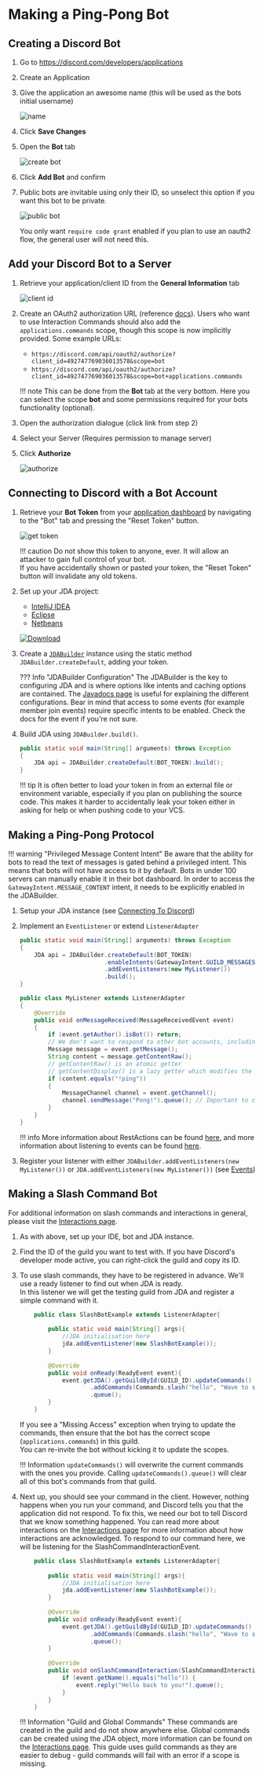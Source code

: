 # Making a Ping-Pong Bot

## Creating a Discord Bot

1. Go to <https://discord.com/developers/applications>
1. Create an Application
1. Give the application an awesome name (this will be used as the bots initial username)
    
    ![name](https://i.imgur.com/vBSQJeE.png)

1. Click **Save Changes**
1. Open the **Bot** tab
    
    ![create bot](https://i.imgur.com/nmOR89M.png)

1. Click **Add Bot** and confirm

1. Public bots are invitable using only their ID, so unselect this option if you want this bot to be private.

    ![public bot](https://i.imgur.com/la0JbJi.png)

    You only want `require code grant` enabled if you plan to use an oauth2 flow, the general user will not need this.

## Add your Discord Bot to a Server

1. Retrieve your application/client ID from the **General Information** tab
    
    ![client id](https://i.imgur.com/lsygf0X.png)

1. Create an OAuth2 authorization URL (reference [docs](https://discord.com/developers/docs/topics/oauth2#bot-authorization-flow)).
    Users who want to use Interaction Commands should also add the `applications.commands` scope, though this scope is now implicitly provided.
    Some example URLs:
      - `https://discord.com/api/oauth2/authorize?client_id=492747769036013578&scope=bot`
      - `https://discord.com/api/oauth2/authorize?client_id=492747769036013578&scope=bot+applications.commands`

    !!! note 
        This can be done from the **Bot** tab at the very bottom. Here you can select the scope **bot** and some permissions required for your bots functionality (optional).

1. Open the authorization dialogue (click link from step 2)
1. Select your Server (Requires permission to manage server)
1. Click **Authorize**
    
    ![authorize](https://i.imgur.com/BjpCVCo.png)

## Connecting to Discord with a Bot Account

1. Retrieve your **Bot Token** from your [application dashboard](https://discord.com/developers/applications) by navigating to the "Bot" tab and pressing the "Reset Token" button.
    
    ![get token](https://i.imgur.com/35HGsgE.png)
        
    !!! caution
        Do not show this token to anyone, ever.  It will allow an attacker to gain full control of your bot.  
        If you have accidentally shown or pasted your token, the "Reset Token" button will invalidate any old tokens.

1. Set up your JDA project: 
    - [IntelliJ IDEA](../getting-started/intellij.md)
    - [Eclipse](../getting-started/eclipse.md)
    - [Netbeans](../getting-started/netbeans.md)

   [![Download](https://img.shields.io/maven-central/v/net.dv8tion/JDA?color=blue)](https://ci.dv8tion.net/job/JDA5/lastSuccessfulBuild/)

1. Create a [`JDABuilder`](https://ci.dv8tion.net/job/JDA5/javadoc/net/dv8tion/jda/api/JDABuilder.html) instance using the static method `JDABuilder.createDefault`, adding your token.

    ??? Info "JDABuilder Configuration"
        The JDABuilder is the key to configuring JDA and is where options like intents and caching options are contained. 
        The [Javadocs page](https://ci.dv8tion.net/job/JDA5/javadoc/net/dv8tion/jda/api/JDABuilder.html) is useful for explaining the different configurations.
        Bear in mind that access to some events (for example member join events) require specific intents to be enabled.  Check the docs for the event if you're not sure.

1. Build JDA using `JDABuilder.build()`.
    
    ```java
    public static void main(String[] arguments) throws Exception
    {
        JDA api = JDABuilder.createDefault(BOT_TOKEN).build();
    }
    ```
    !!! tip
        It is often better to load your token in from an external file or environment variable, especially if you plan on publishing the source code.
        This makes it harder to accidentally leak your token either in asking for help or when pushing code to your VCS.

## Making a Ping-Pong Protocol

!!! warning "Privileged Message Content Intent"
    Be aware that the ability for bots to read the text of messages is gated behind a privileged intent.
    This means that bots will not have access to it by default. Bots in under 100 servers can manually enable it in their bot dashboard.
    In order to access the `GatewayIntent.MESSAGE_CONTENT` intent, it needs to be explicitly enabled in the JDABuilder.

1. Setup your JDA instance (see [Connecting To Discord](#connecting-to-discord-with-a-bot-account))
1. Implement an `EventListener` or extend `ListenerAdapter`

    ```java title="Main.java"
    public static void main(String[] arguments) throws Exception
    {
        JDA api = JDABuilder.createDefault(BOT_TOKEN)
                            .enableIntents(GatewayIntent.GUILD_MESSAGES)
                            .addEventListeners(new MyListener())
                            .build();
    }
    ```
    ```java title="MyListener.java"
    public class MyListener extends ListenerAdapter 
    {
        @Override
        public void onMessageReceived(MessageReceivedEvent event)
        {
            if (event.getAuthor().isBot()) return;
            // We don't want to respond to other bot accounts, including ourselves
            Message message = event.getMessage();
            String content = message.getContentRaw(); 
            // getContentRaw() is an atomic getter
            // getContentDisplay() is a lazy getter which modifies the content for e.g. console view (strip discord formatting)
            if (content.equals("!ping"))
            {
                MessageChannel channel = event.getChannel();
                channel.sendMessage("Pong!").queue(); // Important to call .queue() on the RestAction returned by sendMessage(...)
            }
        }
    }
    ```
    !!! info
        More information about RestActions can be found [here](using-restaction.md), and more information about listening to events can be found [here](events.md).


1. Register your listener with either `JDABuilder.addEventListeners(new MyListener())` or `JDA.addEventListeners(new MyListener())` (see [Events](events.md))

## Making a Slash Command Bot
For additional information on slash commands and interactions in general, please visit the [Interactions page](interactions.md).

1. As with above, set up your IDE, bot and JDA instance.
2. Find the ID of the guild you want to test with. If you have Discord's developer mode active, you can right-click the guild and copy its ID.
3. To use slash commands, they have to be registered in advance.  We'll use a ready listener to find out when JDA is ready.  
In this listener we will get the testing guild from JDA and register a simple command with it.

    ```java
        public class SlashBotExample extends ListenerAdapter{
            
            public static void main(String[] args){
                //JDA initialisation here
                jda.addEventListener(new SlashBotExample());
            }
            
            @Override
            public void onReady(ReadyEvent event){
                event.getJDA().getGuildById(GUILD_ID).updateCommands()
                        .addCommands(Commands.slash("hello", "Wave to say hi!"))
                        .queue();
            }
        }
    ```
    If you see a "Missing Access" exception when trying to update the commands, then ensure that the bot has the correct scope (`applications.commands`) in this guild.  
    You can re-invite the bot without kicking it to update the scopes.

    !!! Information
        `updateCommands()` will overwrite the current commands with the ones you provide.  Calling `updateCommands().queue()` will clear all of this bot's commands from that guild.


5. Next up, you should see your command in the client.  However, nothing happens when you run your command, and Discord tells you that the application did not respond. To fix this, we need our bot to tell Discord that we know something happened.
You can read more about interactions on the [Interactions page](interactions.md) for more information about how interactions are acknowledged.
To respond to our command here, we will be listening for the SlashCommandInteractionEvent.
    ```java
        public class SlashBotExample extends ListenerAdapter{
            
            public static void main(String[] args){
                //JDA initialisation here
                jda.addEventListener(new SlashBotExample());
            }
            
            @Override
            public void onReady(ReadyEvent event){
                event.getJDA().getGuildById(GUILD_ID).updateCommands()
                        .addCommands(Commands.slash("hello", "Wave to say hi!"))
                        .queue();
            }
            
            @Override
            public void onSlashCommandInteraction(SlashCommandInteractionEvent event) {
                if (event.getName().equals("hello")) {
                    event.reply("Hello back to you!").queue();
                }
            }
        }
    ```

    !!! Information "Guild and Global Commands"
        These commands are created in the guild and do not show anywhere else.  Global commands can be created using the JDA object, more information can be found on the [Interactions page](interactions.md).
        This guide uses guild commands as they are easier to debug - guild commands will fail with an error if a scope is missing.